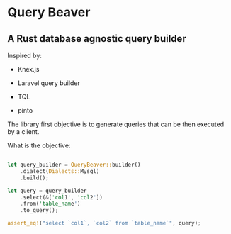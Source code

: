 # Query Beaver

## A Rust database agnostic query builder

Inspired by:

* Knex.js

* Laravel query builder

* TQL

* pinto

The library first objective is to generate queries that can be then executed by a client.

What is the objective:

```rust

let query_builder = QueryBeaver::builder()
    .dialect(Dialects::Mysql)
    .build();

let query = query_builder
    .select(&['col1', 'col2'])
    .from('table_name')
    .to_query();

assert_eq!("select `col1`, `col2` from `table_name`", query);

```
